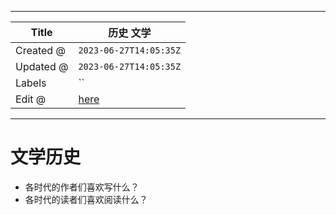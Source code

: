 -----

| Title     | 历史 文学                                          |
| --------- | ---------------------------------------------- |
| Created @ | `2023-06-27T14:05:35Z`                         |
| Updated @ | `2023-06-27T14:05:35Z`                         |
| Labels    | \`\`                                           |
| Edit @    | [here](https://github.com/junxnone/i/issues/8) |

-----

# 文学历史

  - 各时代的作者们喜欢写什么？
  - 各时代的读者们喜欢阅读什么？
